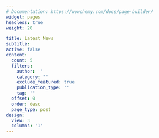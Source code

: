 ```yaml
---
# Documentation: https://wowchemy.com/docs/page-builder/
widget: pages
headless: true
weight: 20

title: Latest News
subtitle:
active: false
content:
  count: 5
  filters:
    author: ''
    category: ''
    exclude_featured: true
    publication_type: ''
    tag: ''
  offset: 0
  order: desc
  page_type: post
design:
  view: 3
  columns: '1'
---
```

